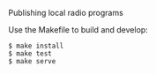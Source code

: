 Publishing local radio programs

Use the Makefile to build and develop:

    $ make install
    $ make test
    $ make serve
